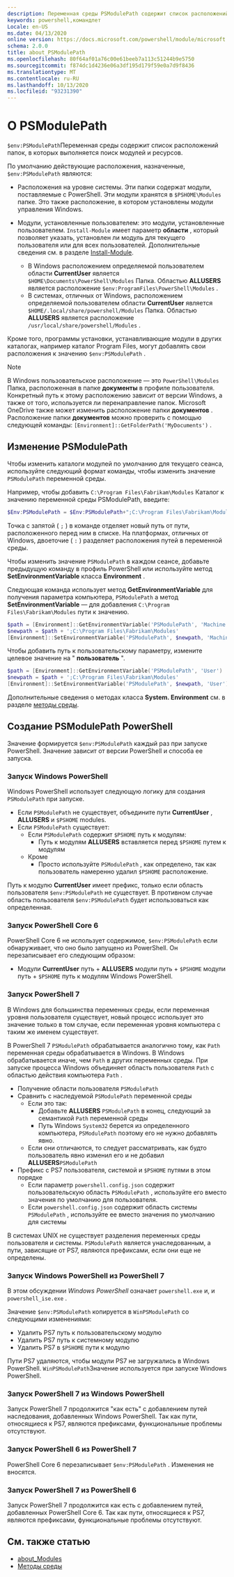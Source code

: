 ```yaml
---
description: Переменная среды PSModulePath содержит список расположений папок, в которых выполняется поиск модулей и ресурсов.
keywords: powershell,командлет
Locale: en-US
ms.date: 04/13/2020
online version: https://docs.microsoft.com/powershell/module/microsoft.powershell.core/about/about_PSModulePath?view=powershell-6&WT.mc_id=ps-gethelp
schema: 2.0.0
title: about_PSModulePath
ms.openlocfilehash: 80f64af01a76c00e61beeb7a113c51244b9e5750
ms.sourcegitcommit: f874dc1d4236e06a3df195d179f59e0a7d9f8436
ms.translationtype: MT
ms.contentlocale: ru-RU
ms.lasthandoff: 10/13/2020
ms.locfileid: "93231390"
---
```

# <a name="about-psmodulepath"></a>О PSModulePath

`$env:PSModulePath`Переменная среды содержит список расположений папок, в которых выполняется поиск модулей и ресурсов.

По умолчанию действующие расположения, назначенные, `$env:PSModulePath` являются:

- Расположения на уровне системы. Эти папки содержат модули, поставляемые с PowerShell. Эти модули хранятся в `$PSHOME\Modules` папке. Это также расположение, в котором установлены модули управления Windows.

- Модули, установленные пользователем: это модули, установленные пользователем.
  `Install-Module` имеет параметр **области** , который позволяет указать, установлен ли модуль для текущего пользователя или для всех пользователей. Дополнительные сведения см. в разделе [Install-Module](xref:PowerShellGet.Install-Module).

  - В Windows расположением определяемой пользователем области **CurrentUser** является `$HOME\Documents\PowerShell\Modules` Папка. Областью **ALLUSERS** является расположение `$env:ProgramFiles\PowerShell\Modules` .
  - В системах, отличных от Windows, расположением определяемой пользователем области **CurrentUser** является `$HOME/.local/share/powershell/Modules` Папка. Областью **ALLUSERS** является расположение `/usr/local/share/powershell/Modules` .

Кроме того, программы установки, устанавливающие модули в других каталогах, например каталог Program Files, могут добавлять свои расположения к значению `$env:PSModulePath` .

> [!NOTE]
> В Windows пользовательское расположение — это `PowerShell\Modules` Папка, расположенная в папке **документы** в профиле пользователя. Конкретный путь к этому расположению зависит от версии Windows, а также от того, используется ли перенаправление папок. Microsoft OneDrive также может изменить расположение папки **документов** . Расположение папки **документов** можно проверить с помощью следующей команды: `[Environment]::GetFolderPath('MyDocuments')` .

## <a name="modifying-psmodulepath"></a>Изменение PSModulePath

Чтобы изменить каталоги модулей по умолчанию для текущего сеанса, используйте следующий формат команды, чтобы изменить значение `PSModulePath` переменной среды.

Например, чтобы добавить `C:\Program Files\Fabrikam\Modules` Каталог к значению переменной среды PSModulePath, введите:

```powershell
$Env:PSModulePath = $Env:PSModulePath+";C:\Program Files\Fabrikam\Modules"
```

Точка с запятой ( `;` ) в команде отделяет новый путь от пути, расположенного перед ним в списке. На платформах, отличных от Windows, двоеточие ( `:` ) разделяет расположения путей в переменной среды.

Чтобы изменить значение `PSModulePath` в каждом сеансе, добавьте предыдущую команду в профиль PowerShell или используйте метод **SetEnvironmentVariable** класса **Environment** .

Следующая команда использует метод **GetEnvironmentVariable** для получения параметра компьютера, `PSModulePath` а метод **SetEnvironmentVariable** — для добавления `C:\Program Files\Fabrikam\Modules` пути к значению.

```powershell
$path = [Environment]::GetEnvironmentVariable('PSModulePath', 'Machine')
$newpath = $path + ';C:\Program Files\Fabrikam\Modules'
[Environment]::SetEnvironmentVariable('PSModulePath', $newpath, 'Machine')
```

Чтобы добавить путь к пользовательскому параметру, измените целевое значение на " **пользователь** ".

```powershell
$path = [Environment]::GetEnvironmentVariable('PSModulePath', 'User')
$newpath = $path + ';C:\Program Files\Fabrikam\Modules'
[Environment]::SetEnvironmentVariable('PSModulePath', $newpath, 'User')
```

Дополнительные сведения о методах класса **System. Environment** см. в разделе [методы среды](/dotnet/api/system.environment).

## <a name="powershell-psmodulepath-construction"></a>Создание PSModulePath PowerShell

Значение формируется `$env:PSModulePath` каждый раз при запуске PowerShell.
Значение зависит от версии PowerShell и способа ее запуска.

### <a name="windows-powershell-startup"></a>Запуск Windows PowerShell

Windows PowerShell использует следующую логику для создания `PSModulePath` при запуске.

- Если `PSModulePath` не существует, объедините пути **CurrentUser** , **ALLUSERS** и `$PSHOME` modules.
- Если `PSModulePath` существует:
  - Если `PSModulePath` содержит `$PSHOME` путь к модулям:
    - Путь к модулям **ALLUSERS** вставляется перед `$PSHOME` путем к модулям
  - Кроме
    - Просто используйте `PSModulePath` , как определено, так как пользователь намеренно удалил `$PSHOME` расположение.

Путь к модулю **CurrentUser** имеет префикс, только если область пользователя `$env:PSModulePath` не существует. В противном случае область пользователя `$env:PSModulePath` будет использоваться как определенная.

### <a name="powershell-core-6-startup"></a>Запуск PowerShell Core 6

PowerShell Core 6 не использует содержимое, `$env:PSModulePath` если обнаруживает, что оно было запущено из PowerShell. Он перезаписывает его следующим образом:

- Модули **CurrentUser** путь + **ALLUSERS** модули путь + `$PSHOME` модули путь + `$PSHOME` путь к модулям Windows PowerShell.

### <a name="powershell-7-startup"></a>Запуск PowerShell 7

В Windows для большинства переменных среды, если переменная уровня пользователя существует, новый процесс использует это значение только в том случае, если переменная уровня компьютера с таким же именем существует.

В PowerShell 7 `PSModulePath` обрабатывается аналогично тому, как `Path` переменная среды обрабатывается в Windows. В Windows обрабатывается иначе, чем `Path` в других переменных среды. При запуске процесса Windows объединяет область пользователя `Path` с областью действия компьютера `Path` .

- Получение области пользователя `PSModulePath`
- Сравнить с наследуемой `PSModulePath` переменной среды
  - Если это так:
    - Добавьте **ALLUSERS** `PSModulePath` в конец, следующий за семантикой `Path` переменной среды
    - Путь Windows `System32` берется из определенного компьютера, `PSModulePath` поэтому его не нужно добавлять явно.
  - Если они отличаются, то следует рассматривать, как будто пользователь явно изменил его и не добавил **ALLUSERS**`PSModulePath`
- Префикс с PS7 пользователя, системой и `$PSHOME` путями в этом порядке
  - Если параметр `powershell.config.json` содержит пользовательскую область `PSModulePath` , используйте его вместо значения по умолчанию для пользователя.
  - Если `powershell.config.json` содержит область системы `PSModulePath` , используйте ее вместо значения по умолчанию для системы

В системах UNIX не существует разделения переменных среды пользователя и системы.
`PSModulePath` является унаследованным, а пути, зависящие от PS7, являются префиксами, если они еще не определены.

### <a name="starting-windows-powershell-from-powershell-7"></a>Запуск Windows PowerShell из PowerShell 7

В этом обсуждении _Windows PowerShell_ означает `powershell.exe` и, и `powershell_ise.exe` .

Значение `$env:PSModulePath` копируется в `WinPSModulePath` со следующими изменениями:

- Удалить PS7 путь к пользовательскому модулю
- Удалить PS7 путь к системному модулю
- Удалить PS7 в `$PSHOME` пути к модулю

Пути PS7 удаляются, чтобы модули PS7 не загружались в Windows PowerShell. `WinPSModulePath`Значение используется при запуске Windows PowerShell.

### <a name="starting-powershell-7-from-windows-powershell"></a>Запуск PowerShell 7 из Windows PowerShell

Запуск PowerShell 7 продолжится "как есть" с добавлением путей наследования, добавленных Windows PowerShell. Так как пути, относящиеся к PS7, являются префиксами, функциональные проблемы отсутствуют.

### <a name="starting-powershell-6-from-powershell-7"></a>Запуск PowerShell 6 из PowerShell 7

PowerShell Core 6 перезаписывает `$env:PSModulePath` . Изменения не вносятся.

### <a name="starting-powershell-7-from-powershell-6"></a>Запуск PowerShell 7 из PowerShell 6

Запуск PowerShell 7 продолжится как есть с добавлением путей, добавленных PowerShell Core 6. Так как пути, относящиеся к PS7, являются префиксами, функциональные проблемы отсутствуют.

## <a name="see-also"></a>См. также статью

- [about_Modules](about_Modules.md)
- [Методы среды](/dotnet/api/system.environment)
